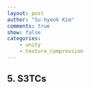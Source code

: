 ```yaml
---
layout: post
author: "Su-hyeok Kim"
comments: true
show: false
categories:
    - unity
    - texture_compression
---
```


## 5\. S3TCs
